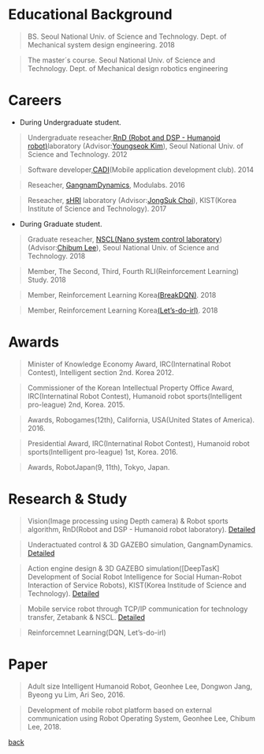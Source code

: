 
# Educational Background 
>  BS. Seoul National Univ. of Science and Technology.  Dept. of Mechanical system design engineering. 2018 

>  The master´s course. Seoul National Univ. of Science and Technology.  Dept. of Mechanical design robotics engineering




# Careers

-  During Undergraduate student.

>  Undergraduate reseacher,[RnD (Robot and DSP - Humanoid robot)](./rnd.html)laboratory (Advisor:[Youngseok Kim](
http://msd.seoultech.ac.kr/department/prof/machinery/?togo=list&menu=4511&profidx=02095)), Seoul National Univ. of Science and Technology. 2012

>  Software developer,[CADI](https://cafe.naver.com/teamcadi/)(Mobile application development club). 2014

>  Reseacher, [GangnamDynamics](http://www.modulabs.co.kr/Dynamics/), Modulabs. 2016

>  Reseacher, [sHRI](https://shri-lab-kist.github.io/) laboratory (Advisor:[JongSuk Choi](http://www.robot-intelligence.kr/index.php/JongSuk_Choi)), KIST(Korea Institute of Science and Technology). 2017



-  During Graduate student.

>  Graduate reseacher, [NSCL(Nano system control laboratory](https://nscl.github.io/NSCL-Master/))(Advisor:[Chibum Lee](https://chibum.wordpress.com)), Seoul National Univ. of Science and Technology. 2018

>  Member, The Second, Third, Fourth RLI(Reinforcement Learning) Study. 2018

>  Member, Reinforcement Learning Korea[(BreakDQN)](https://github.com/reinforcement-learning-kr/break_dqn). 2018  

>  Member, Reinforcement Learning Korea[(Let’s-do-irl)](https://github.com/reinforcement-learning-kr/lets-do-irl). 2018  




# Awards
>  Minister of Knowledge Economy Award, IRC(Internatinal Robot Contest), Intelligent section 2nd. Korea 2012.

>  Commissioner of the Korean Intellectual Property Office Award, IRC(Internatinal Robot Contest), Humanoid robot sports(Intelligent pro-league) 2nd, Korea. 2015.

>  Awards, Robogames(12th), California, USA(United States of America). 2016.

>  Presidential Award, IRC(Internatinal Robot Contest), Humanoid robot sports(Intelligent pro-league) 1st, Korea. 2016.

>  Awards, RobotJapan(9, 11th), Tokyo, Japan.


 
 
# Research & Study
>  Vision(Image processing using Depth camera) & Robot sports algorithm, RnD(Robot and DSP - Humanoid robot laboratory).    [Detailed](./experience/experience_vision.html)

>  Underactuated control & 3D GAZEBO simulation, GangnamDynamics.  [Detailed](./experience/experience_gangnam.html)

>  Action engine design & 3D GAZEBO simulation([DeepTasK] Development of Social Robot Intelligence for Social Human-Robot Interaction of Service Robots), KIST(Korea Institude of Science and Technology).    [Detailed](./experience/experience_kist.html)

>  Mobile service robot through TCP/IP communication for technology transfer, Zetabank & NSCL.    [Detailed](./experience/experience_mobile.html)

>  Reinforcemnet Learning(DQN, Let’s-do-irl)
 


# Paper
>  Adult size Intelligent Humanoid Robot, Geonhee Lee, Dongwon Jang, Byeong yu Lim, Ari Seo, 2016.

>  Development of mobile robot platform based on external communication using Robot Operating System, Geonhee Lee, Chibum Lee, 2018.


[back](./)
